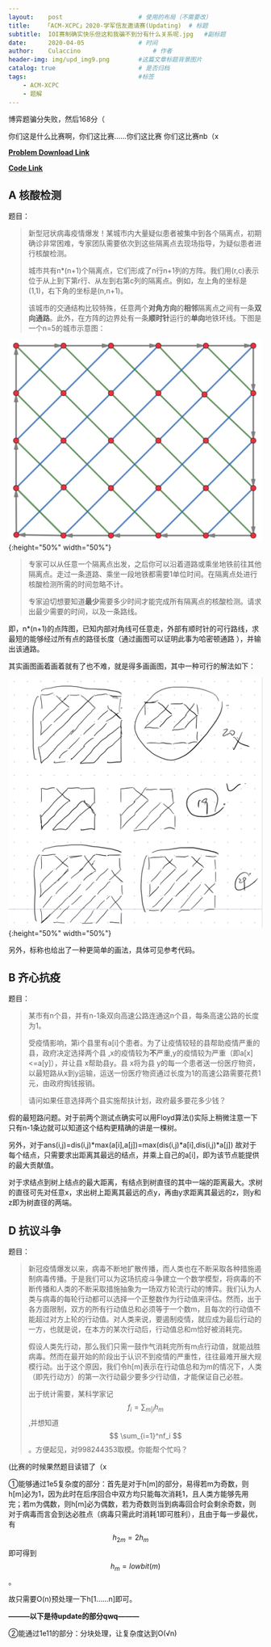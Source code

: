 ```yaml
---
layout:    post   				    # 使用的布局（不需要改）
title:    「ACM-XCPC」2020-学军信友邀请赛(Updating)  # 标题 
subtitle:  IOI赛制确实快乐但这和我骗不到分有什么关系呢.jpg   #副标题
date:      2020-04-05 				# 时间
author:    Culaccino					# 作者
header-img: img/upd_img9.png        #这篇文章标题背景图片
catalog: true 						# 是否归档
tags:								#标签
    - ACM-XCPC
    - 题解
---
```


博弈题骗分失败，然后168分（

你们这是什么比赛啊，你们这比赛……你们这比赛 你们这比赛nb（x

**[Problem Download Link](https://contest.xjoi.net/files/20a/pdf/Q2m9ws9KKcZE.pdf)**

**[Code Link](https://github.com/BBBoundary/ACM-XCPC_Wsystem9350/tree/master/Contests/2020_04_05_学军邀请赛)**

## A 核酸检测

题目：

> 新型冠状病毒疫情爆发！某城市内大量疑似患者被集中到各个隔离点，初期确诊非常困难，专家团队需要依次到这些隔离点去现场指导，为疑似患者进行核酸检测。
>
> 城市共有n*(n+1)个隔离点，它们形成了n行n+1列的方阵。我们用(r,c)表示位于从上到下第r行、从左到右第c列的隔离点。例如，左上角的坐标是(1,1)，右下角的坐标是(n,n+1)。
>
> 该城市的交通结构比较特殊，任意两个**对角方向**的**相邻**隔离点之间有一条**双向通路**。此外，在方阵的边界处有一条**顺时针**运行的**单向**地铁环线。下图是一个n=5的城市示意图：

![](/img/ACM_0405.png){:height="50%" width="50%"}

> 专家可以从任意一个隔离点出发，之后你可以沿着道路或乘坐地铁前往其他隔离点。走过一条道路、乘坐一段地铁都需要1单位时间。在隔离点处进行核酸检测所需的时间忽略不计。
>
> 专家迫切想要知道**最少**需要多少时间才能完成所有隔离点的核酸检测。请求出最少需要的时间，以及一条路线。

即，n*(n+1)的点阵图，已知内部对角线可任意走，外部有顺时针的可行路线，求最短的能够经过所有点的路径长度（通过画图可以证明此事为哈密顿通路 ），并输出该通路。

其实画图画着画着就有了也不难，就是得多画画图，其中一种可行的解法如下：

![](/img/ACM_0405A.png){:height="50%" width="50%"}

另外，标称也给出了一种更简单的画法，具体可见参考代码。

## B 齐心抗疫

题目：

> 某市有n个县，并有n-1条双向高速公路连通这n个县，每条高速公路的长度为1。
>
> 受疫情影响，第i个县里有a[i]个患者。为了让疫情较轻的县帮助疫情严重的县，政府决定选择两个县 ,x的疫情较为**不**严重,y的疫情较为严重（即a[x]<=a[y]），并让县 x帮助县y。县 x将为县 y的每一个患者送一份医疗物资，以最短路从x到y运输，运送一份医疗物资通过长度为1的高速公路需要花费1元，由政府掏钱报销。
>
> 请问如果任意选择两个县实施帮扶计划，政府最多要花多少钱？

假的最短路问题。对于前两个测试点确实可以用Floyd算法()实际上稍微注意一下只有n-1条边就可以知道这个结构更精确的讲是一棵树。

另外，对于ans(i,j)=dis(i,j)*max(a[i],a[j])=max(dis(i,j)*a[i],dis(i,j)*a[j]) 故对于每个结点，只需要求出距离其最远的结点，并乘上自己的a[i]，即为该节点能提供的最大贡献值。

对于求结点到树上结点的最大距离，有结点到树直径的其中一端的距离最大。求树的直径可先对任意x，求出树上距离其最远的点y，再由y求距离其最远的z，则y和z即为树直径的两端。



## D 抗议斗争

题目：

> 新冠疫情爆发以来，病毒不断地扩散传播，而人类也在不断采取各种措施遏制病毒传播。于是我们可以为这场抗疫斗争建立一个数学模型，将病毒的不断传播和人类的不断采取措施抽象为一场双方轮流行动的博弈。我们认为人类与病毒的每轮行动都可以选择一个正整数作为行动值来评估。然而，出于各方面限制，双方的所有行动值总和必须等于一个数m，且每次的行动值不能超过对方上轮的行动值。对人类来说，要遏制疫情，就应成为最后行动的一方，也就是说，在本方的某次行动后，行动值总和m恰好被消耗完。
>
> 假设人类先行动，那么我们只需一鼓作气消耗完所有m点行动值，就能战胜病毒。然而在最开始的阶段出于认识不到疫情的严重性，往往最难开展大规模行动。出于这个原因，我们令h[m]表示在行动值总和为m的情况下，人类（即先行动方）的第一次行动最少要多少行动值，才能保证自己必胜。
>
> 出于统计需要，某科学家记
> $$
> f_i=\sum_{m|i}h_m
> $$
> ,并想知道
> $$
> \sum_{i=1}^nf_i
> $$
> 。方便起见，对998244353取模。你能帮个忙吗？

(比赛的时候果然题目读错了（x

①能够通过1e5复杂度的部分：首先是对于h[m]的部分，易得若m为奇数，则h[m]必为1，因为此时在后序回合中双方均只能每次消耗1，且人类方能够先用完；若m为偶数，则h[m]必为偶数，若为奇数则当到病毒回合时会剩余奇数，则对于病毒而言会到达必胜点（病毒只需此时消耗1即可胜利），且由于每一步最优，有
$$
h_{2m}=2h_m\ \ \ \ \ 
$$
即可得到$$h_m=lowbit(m)$$。

故只需要O(n)预处理一下h[1……n]即可。

**———以下是待update的部分qwq———**

②能通过1e11的部分：分块处理，让复杂度达到O(√n)



